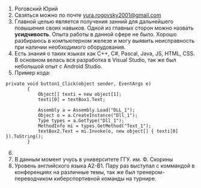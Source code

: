 1. Роговский Юрий
1. Свзяться можно по почте yura.rogovsky2001@gmail.com
1. Главной целью является получения занний для дальнейшего повышения своих навыков. Одной из главных сторон можно назвать **усидчивость**. Опыта работы в данной сфере не было. 
Хорошо разбираюсь в компьютерном железе и могу выявить неисправность при наличии необходимого оборудования.
1. Есть знания о таких языках как C++, C#, Pascal, Java, JS, HTML, CSS. В основном велась вся разработка в Visual Studio, так же был небольшой опыт с Android Studio.
1. Пример кода: 
```
private void button1_Click(object sender, EventArgs e)
        {
            Object[] texti = new object[1];
            texti[0] = textBox1.Text;

            Assembly a = Assembly.Load("DLL_1");
            Object o = a.CreateInstance("Dll_1");
            Type types = a.GetType("Dll_1");
            MethodInfo mi = types.GetMethod("Text_1");
            textBox2.Text = mi.Invoke(o, new object[] { texti[0] }).ToString();
        }
```
6.
1. В данным момент учусь в университете ГГУ. им. Ф. Скорины
1. Уровень английского языка A2-B1. Пару раз выступал с коммандой в конференциях на различные темы, так же был тренером-переводчиком киберспортивной команды на турнире.
